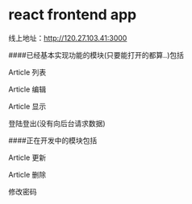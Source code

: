 # react frontend app

线上地址：http://120.27.103.41:3000

####已经基本实现功能的模块(只要能打开的都算..)包括


Article 列表

Article 编辑

Article 显示

登陆登出(没有向后台请求数据)

####正在开发中的模块包括

Article 更新

Article 删除

修改密码